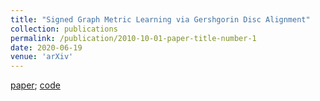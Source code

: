 ```yaml
---
title: "Signed Graph Metric Learning via Gershgorin Disc Alignment"
collection: publications
permalink: /publication/2010-10-01-paper-title-number-1
date: 2020-06-19
venue: 'arXiv'
---
```


[paper](https://arxiv.org/abs/2006.08816); [code](https://github.com/bobchengyang/SGML)
